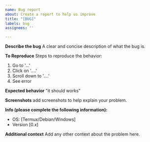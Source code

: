```yaml
---
name: Bug report
about: Create a report to help us improve
title: "[BUG]"
labels: bug
assignees: ''

---
```


**Describe the bug**
A clear and concise description of what the bug is.

**To Reproduce**
Steps to reproduce the behavior:
1. Go to '...'
2. Click on '....'
3. Scroll down to '....'
4. See error

**Expected behavior**
"it should works"

**Screenshots**
add screenshots to help explain your problem.

**Info (please complete the following information):**
 - OS: [Termux/Debian/Windows]
 - Version [0.x]

**Additional context**
Add any other context about the problem here.
